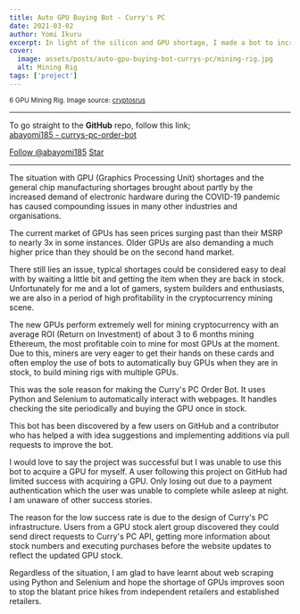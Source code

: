 ```yaml
---
title: Auto GPU Buying Bot - Curry's PC
date: 2021-03-02
author: Yomi Ikuru
excerpt: In light of the silicon and GPU shortage, I made a bot to increase my chances of geting a GPU
cover:
  image: assets/posts/auto-gpu-buying-bot-currys-pc/mining-rig.jpg
  alt: Mining Rig
tags: ['project']
---
```


<small>6 GPU Mining Rig. Image source: [cryptosrus](https://cryptosrus.com/ethereum-mining-rig)</small>

---

To go straight to the **GitHub** repo, follow this link;<br/>
[abayomi185 - currys-pc-order-bot](https://github.com/abayomi185/currys-pc-order-bot)

<a class="github-button" href="https://github.com/abayomi185" data-show-count="true" aria-label="Follow @abayomi185 on GitHub">Follow @abayomi185</a> <a class="github-button" href="https://github.com/abayomi185/currys-pc-order-bot" data-icon="octicon-star" data-show-count="true" aria-label="Star abayomi185/currys-pc-order-bot on GitHub">Star</a>

---

The situation with GPU (Graphics Processing Unit) shortages and the general chip manufacturing shortages brought about partly by the increased demand of electronic hardware during the COVID-19 pandemic has caused compounding issues in many other industries and organisations.

The current market of GPUs has seen prices surging past than their MSRP to nearly 3x in some instances. Older GPUs are also demanding a much higher price than they should be on the second hand market.

There still lies an issue, typical shortages could be considered easy to deal with by waiting a little bit and getting the item when they are back in stock. Unfortunately for me and a lot of gamers, system builders and enthusiasts, we are also in a period of high profitability in the cryptocurrency mining scene.

The new GPUs perform extremely well for mining cryptocurrency with an average ROI (Return on Investment) of about 3 to 6 months mining Ethereum, the most profitable coin to mine for most GPUs at the moment. Due to this, miners are very eager to get their hands on these cards and often employ the use of bots to automatically buy GPUs when they are in stock, to build mining rigs with multiple GPUs.

This was the sole reason for making the Curry's PC Order Bot. It uses Python and Selenium to automatically interact with webpages. It handles checking the site periodically and buying the GPU once in stock.

This bot has been discovered by a few users on GitHub and a contributor who has helped a with idea suggestions and implementing additions via pull requests to improve the bot.

I would love to say the project was successful but I was unable to use this bot to acquire a GPU for myself. A user following this project on GitHub had limited success with acquiring a GPU. Only losing out due to a payment authentication which the user was unable to complete while asleep at night. I am unaware of other success stories.

The reason for the low success rate is due to the design of Curry's PC infrastructure. Users from a GPU stock alert group discovered they could send direct requests to Curry's PC API, getting more information about stock numbers and executing purchases before the website updates to reflect the updated GPU stock.

Regardless of the situation, I am glad to have learnt about web scraping using Python and Selenium and hope the shortage of GPUs improves soon to stop the blatant price hikes from independent retailers and established retailers.
